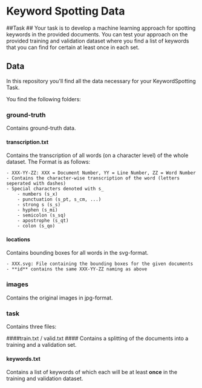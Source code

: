 # Keyword Spotting Data

##Task ##
Your task is to develop a machine learning approach for spotting keywords in the provided documents.
You can test your approach on the provided training and validation dataset where you find a list of keywords that you can find for certain at least once in each set.


## Data ##
In this repository you'll find all the data necessary for your KeywordSpotting Task.

You find the following folders:


### ground-truth ###
Contains ground-truth data.

#### transcription.txt ####

Contains the transcription of all words (on a character level) of the whole dataset. The Format is as follows:

	- XXX-YY-ZZ: XXX = Document Number, YY = Line Number, ZZ = Word Number
	- Contains the character-wise transcription of the word (letters seperated with dashes)
	- Special characters denoted with s_
		- numbers (s_x)
		- punctuation (s_pt, s_cm, ...)
		- strong s (s_s)
		- hyphen (s_mi)
		- semicolon (s_sq)
		- apostrophe (s_qt)
		- colon (s_qo)

#### locations #####

Contains bounding boxes for all words in the svg-format.

	- XXX.svg: File containing the bounding boxes for the given documents
	- **id** contains the same XXX-YY-ZZ naming as above

### images ###

Contains the original images in jpg-format.

### task ###
Contains three files:

####train.txt / valid.txt ####
Contains a splitting of the documents into a training and a validation set.


#### keywords.txt ####
Contains a list of keywords of which each will be at least **once** in the training and validation dataset.